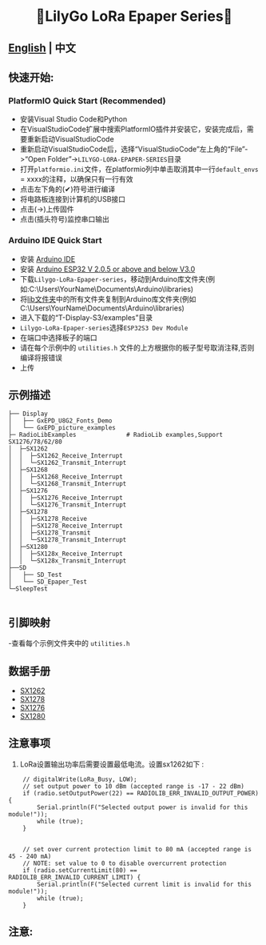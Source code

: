 <h1 align = "center">🌟LilyGo LoRa Epaper Series🌟</h1>

## **[English](./README.MD) | 中文**

## 快速开始:

###  PlatformIO Quick Start (Recommended)

- 安装Visual Studio Code和Python
- 在VisualStudioCode扩展中搜索PlatformIO插件并安装它，安装完成后，需要重新启动VisualStudioCode
- 重新启动VisualStudioCode后，选择“VisualStudioCode”左上角的“File”->“Open Folder”->`LILYGO-LORA-EPAPER-SERIES`目录
- 打开`platformio.ini`文件，在platformio列中单击取消其中一行`default_envs` = xxxx的注释，以确保只有一行有效
- 点击左下角的(✔)符号进行编译
- 将电路板连接到计算机的USB接口
- 点击(→)上传固件
- 点击(插头符号)监控串口输出


### Arduino IDE Quick Start
- 安装 [Arduino IDE](https://www.arduino.cc/en/software)
- 安装 [Arduino ESP32 V 2.0.5 or above and below V3.0](https://docs.espressif.com/projects/arduino-esp32/en/latest/)
- 下载`Lilygo-LoRa-Epaper-series`，移动到Arduino库文件夹(例如:C:\Users\YourName\Documents\Arduino\libraries)
- 将[lib文件夹](./lib/)中的所有文件夹复制到Arduino库文件夹(例如C:\Users\YourName\Documents\Arduino\libraries)
- 进入下载的“T-Display-S3/examples”目录
- `Lilygo-LoRa-Epaper-series`选择`ESP32S3 Dev Module`
- 在端口中选择板子的端口
- 请在每个示例中的 `utilities.h` 文件的上方根据你的板子型号取消注释,否则编译将报错误
- 上传


## 示例描述

```
├── Display        
│   ├── GxEPD_U8G2_Fonts_Demo
│   └── GxEPD_picture_examples
├─ RadioLibExamples              # RadioLib examples,Support SX1276/78/62/80
│  ├─SX1262
│  │  ├─SX1262_Receive_Interrupt
│  │  └─SX1262_Transmit_Interrupt
│  ├─SX1268
│  │  ├─SX1268_Receive_Interrupt
│  │  └─SX1268_Transmit_Interrupt
│  ├─SX1276
│  │  ├─SX1276_Receive_Interrupt
│  │  └─SX1276_Transmit_Interrupt
│  ├─SX1278
│  │  ├─SX1278_Receive
│  │  ├─SX1278_Receive_Interrupt
│  │  ├─SX1278_Transmit
│  │  └─SX1278_Transmit_Interrupt
│  ├─SX1280
│  │  ├─SX128x_Receive_Interrupt
│  │  └─SX128x_Transmit_Interrupt
├──SD        
│   ├── SD_Test
│   └── SD_Epaper_Test
└─SleepTest


```



## 引脚映射

-查看每个示例文件夹中的 `utilities.h`


## 数据手册
- [SX1262](https://www.semtech.com/products/wireless-rf/lora-transceivers/sx1262)
- [SX1278](https://www.semtech.com/products/wireless-rf/lora-transceivers/sx1278)
- [SX1276](https://www.semtech.com/products/wireless-rf/lora-transceivers/sx1276)
- [SX1280](https://www.semtech.cn/products/wireless-rf/lora-connect/sx1280)


## 注意事项

1. LoRa设置输出功率后需要设置最低电流。设置sx1262如下 :

```
    // digitalWrite(LoRa_Busy, LOW);
    // set output power to 10 dBm (accepted range is -17 - 22 dBm)
    if (radio.setOutputPower(22) == RADIOLIB_ERR_INVALID_OUTPUT_POWER) {
        Serial.println(F("Selected output power is invalid for this module!"));
        while (true);
    }


    // set over current protection limit to 80 mA (accepted range is 45 - 240 mA)
    // NOTE: set value to 0 to disable overcurrent protection
    if (radio.setCurrentLimit(80) == RADIOLIB_ERR_INVALID_CURRENT_LIMIT) {
        Serial.println(F("Selected current limit is invalid for this module!"));
        while (true);
    }
```

## 注意:

